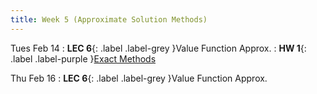 ```yaml
---
title: Week 5 (Approximate Solution Methods)
---
```


Tues Feb 14
: **LEC 6**{: .label .label-grey }Value Function Approx.
    : **HW 1**{: .label .label-purple }[Exact Methods]()

Thu Feb 16
: **LEC 6**{: .label .label-grey }Value Function Approx.